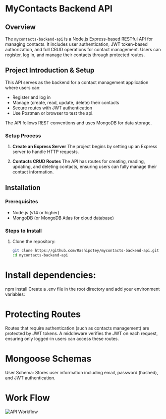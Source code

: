 # MyContacts Backend API

## Overview
The `mycontacts-backend-api` is a Node.js Express-based RESTful API for managing contacts. It includes user authentication, JWT token-based authorization, and full CRUD operations for contact management. Users can register, log in, and manage their contacts through protected routes.

## Project Introduction & Setup
This API serves as the backend for a contact management application where users can:
- Register and log in
- Manage (create, read, update, delete) their contacts
- Secure routes with JWT authentication
- Use Postman or browser to test the api.

The API follows REST conventions and uses MongoDB for data storage.

### Setup Process
1. **Create an Express Server**
   The project begins by setting up an Express server to handle HTTP requests.
   
2. **Contacts CRUD Routes**
   The API has routes for creating, reading, updating, and deleting contacts, ensuring users can fully manage their contact information.

## Installation

### Prerequisites
- Node.js (v14 or higher)
- MongoDB (or MongoDB Atlas for cloud database)

### Steps to Install
1. Clone the repository:

   ```bash
   git clone https://github.com/Rashipotey/mycontacts-backend-api.git
   cd mycontacts-backend-api

# Install dependencies:
npm install
Create a .env file in the root directory and add your environment variables:

# Protecting Routes
Routes that require authentication (such as contacts management) are protected by JWT tokens. A middleware verifies the JWT on each request, ensuring only logged-in users can access these routes.

# Mongoose Schemas
User Schema: Stores user information including email, password (hashed), and JWT authentication.

# Work Flow 
![API Workflow](./assets/flow%20diagram.png)
